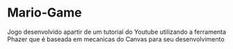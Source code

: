 # Mario-Game
Jogo desenvolvido apartir de um tutorial do Youtube utilizando a ferramenta Phazer que é baseada em mecanicas do Canvas para seu desenvolvimento
